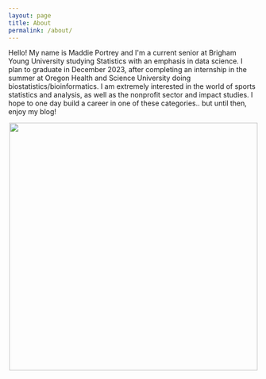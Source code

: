 ```yaml
---
layout: page
title: About
permalink: /about/
---
```


Hello! My name is Maddie Portrey and I'm a current senior at Brigham Young University studying Statistics with an emphasis in data science. I plan to graduate in December 2023, after completing an internship in the summer at Oregon Health and Science University doing biostatistics/bioinformatics. I am extremely interested in the world of sports statistics and analysis, as well as the nonprofit sector and impact studies. I hope to one day build a career in one of these categories.. but until then, enjoy my blog!

<p align="center">
<img src="https://raw.githubusercontent.com/maddiekkay/my386blog/main/assets/images/IMG_5950%20(2).jpg" alt="" style="width:500px;"/>
</p>

